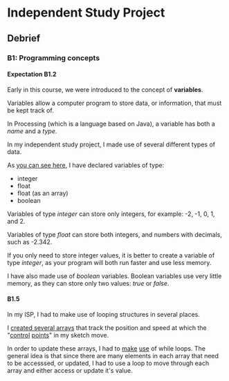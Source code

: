 # Independent Study Project

## Debrief

### B1: Programming concepts

#### Expectation B1.2

Early in this course, we were introduced to the concept of **variables**.

Variables allow a computer program to store data, or information, that must be kept track of.

In Processing (which is a language based on Java), a variable has both a *name* and a *type*.

In my independent study project, I made use of several different types of data.

As [you can see here](https://github.com/rsgccs/visualizing-tweets/blob/master/trending_topics_visualizer/trending_topics_visualizer.pde#L10-17), I have declared variables of type:

* integer
* float
* float (as an array)
* boolean

Variables of type *integer* can store only integers, for example: -2, -1, 0, 1, and 2.

Variables of type *float* can store both integers, and numbers with decimals, such as -2.342.

If you only need to store integer values, it is better to create a variable of type *integer*, as your program will both run faster and use less memory.

I have also made use of *boolean* variables.  Boolean variables use very little memory, as they can store only two values: *true* or *false*.

#### B1.5

In my ISP, I had to make use of looping structures in several places.

I [created several arrays](https://github.com/rsgccs/visualizing-tweets/blob/master/trending_topics_visualizer/trending_topics_visualizer.pde#L12-16) that track the position and speed at which the "[control](https://d2mjkw54krpgkk.cloudfront.net/userprofiles/40742/attachments/3cbddd4e0799211c468863c42c014322eaeda4ee-20150403112528811014-IMG_1450.JPG) [points](https://sesamehq.com/media/userprofiles/40742/attachments/0d5ffdc39a0e5129ba448a4418b4de511f804902-20150403112529018463-IMG_1451.JPG.480x320_q85_crop.jpg)" in my sketch move.

In order to update these arrays, I had to [make](https://github.com/rsgccs/visualizing-tweets/blob/master/trending_topics_visualizer/trending_topics_visualizer.pde#L34-54) [use](https://github.com/rsgccs/visualizing-tweets/blob/master/trending_topics_visualizer/trending_topics_visualizer.pde#L75-87) of while loops.  The general idea is that since there are many elements in each array that need to be accesssed, or updated, I had to use a loop to move through each array and either access or update it's value.



